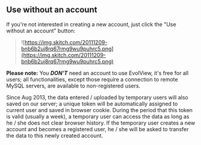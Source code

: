 ## Use without an account ##
If you're not interested in creating a new account, just click the "Use without an account" button:
> ![https://img.skitch.com/20111209-bnb6b2uj8rq67rmg9wu9puhrc5.png](https://img.skitch.com/20111209-bnb6b2uj8rq67rmg9wu9puhrc5.png)

**Please note:**
You _**DON'T**_ need an account to use EvolView, it's free for all users; all functionalities, except those require a connection to remote MySQL servers, are available to non-registered users.

Since Aug 2013, the data entered / uploaded by temporary users will also saved on our server; a unique token will be automatically assigned to current user and saved in browser cookie. During the period that this token is valid (usually a week), a temporary user can access the data as long as he / she does not clear browser history. If the temporary user creates a new account and becomes a registered user, he / she will be asked to transfer the data to this newly created account.